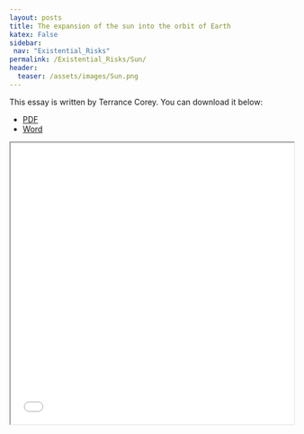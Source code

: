 ```yaml
---
layout: posts
title: The expansion of the sun into the orbit of Earth 
katex: False
sidebar:
 nav: "Existential_Risks"
permalink: /Existential_Risks/Sun/
header:
  teaser: /assets/images/Sun.png
---
```

This essay is written by Terrance Corey.
You can download it below:
 - [PDF]({{site.url}}/assets/Sun.pdf)
 - [Word]({{site.url}}/assets/Sun.docx)

<iframe src="{{site.url}}/assets/Sun.pdf" width="100%" height="500px">
